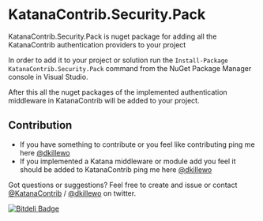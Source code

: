 KatanaContrib.Security.Pack
=========================

KatanaContrib.Security.Pack is nuget package for adding all the KatanaContrib authentication providers to your project

In order to add it to your project or solution run the `Install-Package KatanaContrib.Security.Pack` command from the NuGet Package Manager console in Visual Studio. 

After this all the nuget packages of the implemented authentication middleware in KatanaContrib will be added to your project.


Contribution
-------------
 - If you have something to contribute or you feel like contributing ping me here [@dkillewo](https://twitter.com/dkillewo)
 - If you implemented a Katana middleware or module add you feel it should be added to KatanaContrib ping me here [@dkillewo](https://twitter.com/dkillewo)

Got questions or suggestions? Feel free to create and issue or contact [@KatanaContrib](https://twitter.com/katanacontrib) / [@dkillewo](https://twitter.com/dkillewo) on twitter.


[![Bitdeli Badge](https://d2weczhvl823v0.cloudfront.net/KatanaContrib/katanacontrib.security.pack/trend.png)](https://bitdeli.com/free "Bitdeli Badge")

